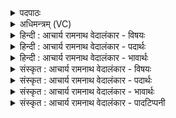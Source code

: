 <details><summary>पदपाठः</summary>

त꣢म्। त्वा꣣। शोचिष्ठ। दीदिवः। सुम्ना꣡य꣢। नू꣣न꣢म्। ई꣣महे। स꣡खि꣢꣯भ्यः। स। खि꣣भ्यः। ११०९।
</details>

<details><summary>अधिमन्त्रम् (VC)</summary>

- अग्निः
- बन्धुः सुबन्धुः श्रुतबन्धुर्विप्रबन्धुश्च क्रमेण गौपायना लौपायना वा
- द्विपदा विराट्
- पञ्चमः
</details>

<details><summary>हिन्दी : आचार्य रामनाथ वेदालंकार - विषयः</summary>

आगे पुनः वही विषय है।
</details>

<details><summary>हिन्दी : आचार्य रामनाथ वेदालंकार - पदार्थः</summary>

पदार्थान्वयभाषाः -  हे(शोचिष्ठ)अत्यधिक पवित्र और अतिशय पवित्रकर्ता, (दीदिवः)सत्य के प्रकाशक परमात्मन्,राजन् वा आचार्य।(तं त्वा)उन आपसे हम(नूनम्)निश्चय ही(सखिभ्यः)साथियों के(सुम्नाय)सुख के लिए(ईमहे)याचना करते हैं ॥३॥
</details>

<details><summary>हिन्दी : आचार्य रामनाथ वेदालंकार - भावार्थः</summary>

भावार्थभाषाः -  जो स्वयं पवित्र ह्रदयवाला और सत्य का समर्थक है,वही दूसरों को वैसा बना सकता है ॥३॥
</details>

<details><summary>संस्कृत : आचार्य रामनाथ वेदालंकार - विषयः</summary>

अथ पुनरपि तमेव विषयमाह।
</details>

<details><summary>संस्कृत : आचार्य रामनाथ वेदालंकार - पदार्थः</summary>

पदार्थान्वयभाषाः -  हे(शोचिष्ठ)पवित्रतम अतिशयेन पवित्रकर्त्तः, (दीदिवः)सत्यप्रद्योतक परमात्मन् नृपते आचार्य वा! (तं त्वा)तादृशं त्वाम्,वयम्(नूनम्)निश्चयेन(सखिभ्यः)सुहृद्भ्यः(सुम्नाय)सुखाय(ईमहे)याचामहे।[ईमहे इति याच्ञाकर्मसु पठितम्। निघं० ३।१९]॥३॥२
</details>

<details><summary>संस्कृत : आचार्य रामनाथ वेदालंकार - भावार्थः</summary>

भावार्थभाषाः -  यः स्वयं पवित्रहृदयः सत्यसमर्थकश्च स एवान्यान् तादृशान्कर्तुं प्रभवति ॥३॥
</details>

<details><summary>संस्कृत : आचार्य रामनाथ वेदालंकार - पादटिप्पनी</summary>

टिप्पणी:   १.ऋ० ५।२४।४। २. ऋग्भाष्ये दयानन्दर्षिर्मन्त्रमिमं विदुषो यज्ञविषये व्याख्यातवान्।
</details>